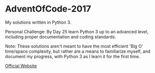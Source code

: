 # AdventOfCode-2017

My solutions written in Python 3.

Personal Challenge: By Day 25 learn Python 3 up to an advanced level, including proper documentation and coding standards.

Note: These solutions aren't meant to have the most efficient 'Big O' time/space complexity, but rather are a means to familiarize myself, and document my progress, with Python 3 as I learn it for the first time.

[Official Website](https://adventofcode.com/ "Advent of Code")
